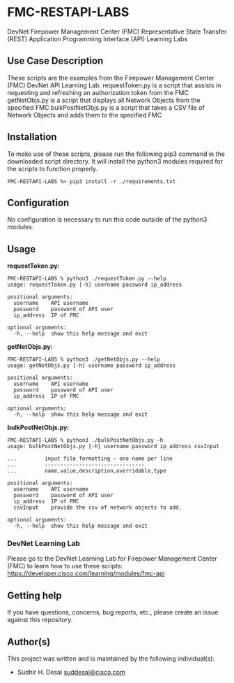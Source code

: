 # FMC-RESTAPI-LABS

DevNet Firepower Management Center (FMC) Representative State Transfer (REST) Application Programming Interface (API) Learning Labs
 
## Use Case Description

These scripts are the examples from the Firepower Management Center (FMC) DevNet API Learning Lab.
requestToken.py is a script that assists in requesting and refreshing an authorization token from the FMC
getNetObjs.py is a script that displays all Network Objects from the specified FMC
bulkPostNetObjs.py is a script that takes a CSV file of Network Objects and adds them to the specified FMC

## Installation

To make use of these scripts, please run the following pip3 command in the downloaded script directory.
It will install the python3 modules required for the scripts to function properly.
```shell
FMC-RESTAPI-LABS %> pip3 install -r ./requirements.txt
```


## Configuration

No configuration is necessary to run this code outside of the python3 modules.

## Usage

**requestToken.py:**
```shell
FMC-RESTAPI-LABS % python3 ./requestToken.py --help
usage: requestToken.py [-h] username password ip_address

positional arguments:
  username    API username
  password    password of API user
  ip_address  IP of FMC

optional arguments:
  -h, --help  show this help message and exit
```

**getNetObjs.py:**
```shell
FMC-RESTAPI-LABS % python3 ./getNetObjs.py --help
usage: getNetObjs.py [-h] username password ip_address

positional arguments:
  username    API username
  password    password of API user
  ip_address  IP of FMC

optional arguments:
  -h, --help  show this help message and exit
```

**bulkPostNetObjs.py:**
```shell
FMC-RESTAPI-LABS % python3 ./bulkPostNetObjs.py -h
usage: bulkPostNetObjs.py [-h] username password ip_address csvInput

...         input file formatting – one name per line
...         --------------------------------
...         name,value,description,overridable,type

positional arguments:
  username    API username
  password    password of API user
  ip_address  IP of FMC
  csvInput    provide the csv of network objects to add.

optional arguments:
  -h, --help  show this help message and exit
```


### DevNet Learning Lab

Please go to the DevNet Learning Lab for Firepower Management Center (FMC) to learn how to use these scripts:  
https://developer.cisco.com/learning/modules/fmc-api

## Getting help

If you have questions, concerns, bug reports, etc., please create an issue against this repository.

## Author(s)

This project was written and is maintained by the following individual(s):  

* Sudhir H. Desai <suddesai@cisco.com>
